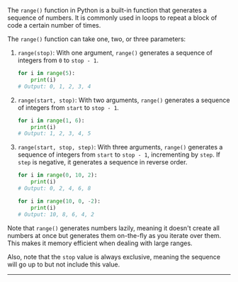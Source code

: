 The `range()` function in Python is a built-in function that generates a sequence of numbers. It is commonly used in loops to repeat a block of code a certain number of times. 

The `range()` function can take one, two, or three parameters:

1. `range(stop)`: With one argument, `range()` generates a sequence of integers from `0` to `stop - 1`.

    ```python
    for i in range(5):
        print(i)
    # Output: 0, 1, 2, 3, 4
    ```

2. `range(start, stop)`: With two arguments, `range()` generates a sequence of integers from `start` to `stop - 1`.

    ```python
    for i in range(1, 6):
        print(i)
    # Output: 1, 2, 3, 4, 5
    ```

3. `range(start, stop, step)`: With three arguments, `range()` generates a sequence of integers from `start` to `stop - 1`, incrementing by `step`. If `step` is negative, it generates a sequence in reverse order.

    ```python
    for i in range(0, 10, 2):
        print(i)
    # Output: 0, 2, 4, 6, 8

    for i in range(10, 0, -2):
        print(i)
    # Output: 10, 8, 6, 4, 2
    ```

Note that `range()` generates numbers lazily, meaning it doesn't create all numbers at once but generates them on-the-fly as you iterate over them. This makes it memory efficient when dealing with large ranges.

Also, note that the `stop` value is always exclusive, meaning the sequence will go up to but not include this value.

---
